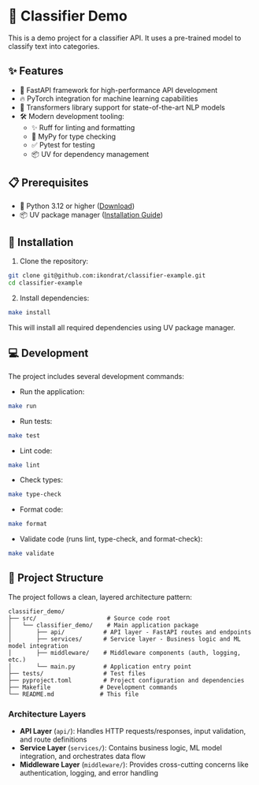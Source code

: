 # 🤖 Classifier Demo

This is a demo project for a classifier API. It uses a pre-trained model to classify text into categories.

## ✨ Features

- 🚀 FastAPI framework for high-performance API development
- 🔥 PyTorch integration for machine learning capabilities
- 🤖 Transformers library support for state-of-the-art NLP models
- 🛠️ Modern development tooling:
  - ✨ Ruff for linting and formatting
  - 📝 MyPy for type checking
  - ✅ Pytest for testing
  - 📦 UV for dependency management

## 📋 Prerequisites

- 🐍 Python 3.12 or higher ([Download](https://www.python.org/downloads/))
- 📦 UV package manager ([Installation Guide](https://github.com/astral-sh/uv#installation))

## 🚀 Installation

1. Clone the repository:

```bash
git clone git@github.com:ikondrat/classifier-example.git
cd classifier-example
```

2. Install dependencies:

```bash
make install
```

This will install all required dependencies using UV package manager.

## 💻 Development

The project includes several development commands:

- Run the application:

```bash
make run
```

- Run tests:

```bash
make test
```

- Lint code:

```bash
make lint
```

- Check types:

```bash
make type-check
```

- Format code:

```bash
make format
```

- Validate code (runs lint, type-check, and format-check):

```bash
make validate
```

## 📁 Project Structure

The project follows a clean, layered architecture pattern:

```
classifier_demo/
├── src/                    # Source code root
│   └── classifier_demo/    # Main application package
│       ├── api/           # API layer - FastAPI routes and endpoints
│       ├── services/      # Service layer - Business logic and ML model integration
│       ├── middleware/    # Middleware components (auth, logging, etc.)
│       └── main.py        # Application entry point
├── tests/                 # Test files
├── pyproject.toml         # Project configuration and dependencies
├── Makefile              # Development commands
└── README.md             # This file
```

### Architecture Layers

- **API Layer** (`api/`): Handles HTTP requests/responses, input validation, and route definitions
- **Service Layer** (`services/`): Contains business logic, ML model integration, and orchestrates data flow
- **Middleware Layer** (`middleware/`): Provides cross-cutting concerns like authentication, logging, and error handling
